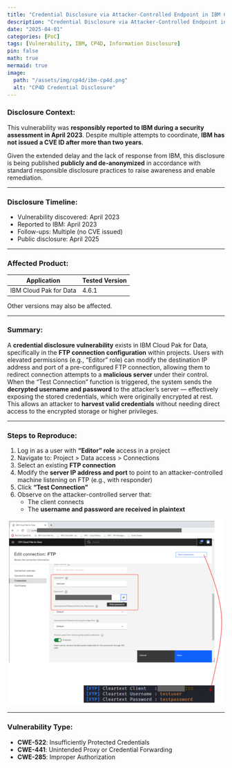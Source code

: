 ```yaml
---
title: "Credential Disclosure via Attacker-Controlled Endpoint in IBM Cloud Pak for Data (CP4D)"
description: "Credential Disclosure via Attacker-Controlled Endpoint in IBM Cloud Pak for Data (CP4D)."
date: "2025-04-01"
categories: [PoC]
tags: [Vulnerability, IBM, CP4D, Information Disclosure]
pin: false
math: true
mermaid: true
image:
  path: "/assets/img/cp4d/ibm-cp4d.png"
  alt: "CP4D Credential Disclosure"
---
```


### **Disclosure Context:**

This vulnerability was **responsibly reported to IBM during a security assessment in April 2023**. Despite multiple attempts to coordinate, **IBM has not issued a CVE ID after more than two years**.

Given the extended delay and the lack of response from IBM, this disclosure is being published **publicly and de-anonymized** in accordance with standard responsible disclosure practices to raise awareness and enable remediation.

------

### **Disclosure Timeline:**

- Vulnerability discovered: April 2023
- Reported to IBM: April 2023
- Follow-ups: Multiple (no CVE issued)
- Public disclosure: April 2025

---

### **Affected Product:**

| Application               | Tested Version |
|---------------------------|----------------|
| IBM Cloud Pak for Data    | 4.6.1          |

Other versions may also be affected.

------

### **Summary:**

A **credential disclosure vulnerability** exists in IBM Cloud Pak for Data, specifically in the **FTP connection configuration** within projects. Users with elevated permissions (e.g., “Editor” role) can modify the destination IP address and port of a pre-configured FTP connection, allowing them to redirect connection attempts to a **malicious server** under their control. When the “Test Connection” function is triggered, the system sends the **decrypted username and password** to the attacker’s server — effectively exposing the stored credentials, which were originally encrypted at rest. This allows an attacker to **harvest valid credentials** without needing direct access to the encrypted storage or higher privileges.

------

### **Steps to Reproduce:**

1. Log in as a user with **“Editor” role** access in a project
2. Navigate to: Project > Data access > Connections
3. Select an existing **FTP connection**
4. Modify the **server IP address and port** to point to an attacker-controlled machine listening on FTP (e.g., with responder)
5. Click **“Test Connection”**
6. Observe on the attacker-controlled server that:
   - The client connects
   - The **username and password are received in plaintext**

![CP4D Credential Disclosure via Attacker Controled Endpoint](/assets/img/cp4d/cred-leak.png)

------

### **Vulnerability Type:**

- **CWE-522**: Insufficiently Protected Credentials
- **CWE-441**: Unintended Proxy or Credential Forwarding
- **CWE-285**: Improper Authorization
